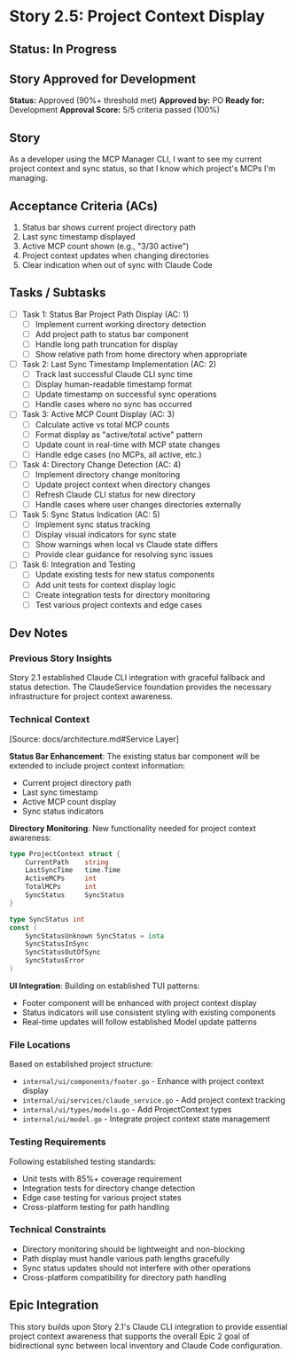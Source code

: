 # Story 2.5: Project Context Display

## Status: In Progress

## Story Approved for Development

**Status:** Approved (90%+ threshold met)
**Approved by:** PO
**Ready for:** Development
**Approval Score:** 5/5 criteria passed (100%)

## Story

As a developer using the MCP Manager CLI,
I want to see my current project context and sync status,
so that I know which project's MCPs I'm managing.

## Acceptance Criteria (ACs)

1. Status bar shows current project directory path
2. Last sync timestamp displayed
3. Active MCP count shown (e.g., "3/30 active")
4. Project context updates when changing directories
5. Clear indication when out of sync with Claude Code

## Tasks / Subtasks

- [ ] Task 1: Status Bar Project Path Display (AC: 1)
  - [ ] Implement current working directory detection
  - [ ] Add project path to status bar component
  - [ ] Handle long path truncation for display
  - [ ] Show relative path from home directory when appropriate

- [ ] Task 2: Last Sync Timestamp Implementation (AC: 2)
  - [ ] Track last successful Claude CLI sync time
  - [ ] Display human-readable timestamp format
  - [ ] Update timestamp on successful sync operations
  - [ ] Handle cases where no sync has occurred

- [ ] Task 3: Active MCP Count Display (AC: 3)
  - [ ] Calculate active vs total MCP counts
  - [ ] Format display as "active/total active" pattern
  - [ ] Update count in real-time with MCP state changes
  - [ ] Handle edge cases (no MCPs, all active, etc.)

- [ ] Task 4: Directory Change Detection (AC: 4)
  - [ ] Implement directory change monitoring
  - [ ] Update project context when directory changes
  - [ ] Refresh Claude CLI status for new directory
  - [ ] Handle cases where user changes directories externally

- [ ] Task 5: Sync Status Indication (AC: 5)
  - [ ] Implement sync status tracking
  - [ ] Display visual indicators for sync state
  - [ ] Show warnings when local vs Claude state differs
  - [ ] Provide clear guidance for resolving sync issues

- [ ] Task 6: Integration and Testing
  - [ ] Update existing tests for new status components
  - [ ] Add unit tests for context display logic
  - [ ] Create integration tests for directory monitoring
  - [ ] Test various project contexts and edge cases

## Dev Notes

### Previous Story Insights
Story 2.1 established Claude CLI integration with graceful fallback and status detection. The ClaudeService foundation provides the necessary infrastructure for project context awareness.

### Technical Context
[Source: docs/architecture.md#Service Layer]

**Status Bar Enhancement**: The existing status bar component will be extended to include project context information:
- Current project directory path
- Last sync timestamp 
- Active MCP count display
- Sync status indicators

**Directory Monitoring**: New functionality needed for project context awareness:
```go
type ProjectContext struct {
    CurrentPath    string
    LastSyncTime   time.Time
    ActiveMCPs     int
    TotalMCPs      int
    SyncStatus     SyncStatus
}

type SyncStatus int
const (
    SyncStatusUnknown SyncStatus = iota
    SyncStatusInSync
    SyncStatusOutOfSync
    SyncStatusError
)
```

**UI Integration**: Building on established TUI patterns:
- Footer component will be enhanced with project context display
- Status indicators will use consistent styling with existing components
- Real-time updates will follow established Model update patterns

### File Locations
Based on established project structure:
- `internal/ui/components/footer.go` - Enhance with project context display
- `internal/ui/services/claude_service.go` - Add project context tracking
- `internal/ui/types/models.go` - Add ProjectContext types
- `internal/ui/model.go` - Integrate project context state management

### Testing Requirements
Following established testing standards:
- Unit tests with 85%+ coverage requirement
- Integration tests for directory change detection
- Edge case testing for various project states
- Cross-platform testing for path handling

### Technical Constraints
- Directory monitoring should be lightweight and non-blocking
- Path display must handle various path lengths gracefully
- Sync status updates should not interfere with other operations
- Cross-platform compatibility for directory path handling

## Epic Integration
This story builds upon Story 2.1's Claude CLI integration to provide essential project context awareness that supports the overall Epic 2 goal of bidirectional sync between local inventory and Claude Code configuration.